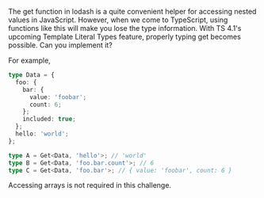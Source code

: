 The get function in lodash is a quite convenient helper for accessing nested values in JavaScript. However, when we come to TypeScript, using functions like this will make you lose the type information. With TS 4.1's upcoming Template Literal Types feature, properly typing get becomes possible. Can you implement it?

For example,

```ts
type Data = {
  foo: {
    bar: {
      value: 'foobar';
      count: 6;
    };
    included: true;
  };
  hello: 'world';
};

type A = Get<Data, 'hello'>; // 'world'
type B = Get<Data, 'foo.bar.count'>; // 6
type C = Get<Data, 'foo.bar'>; // { value: 'foobar', count: 6 }
```

Accessing arrays is not required in this challenge.
